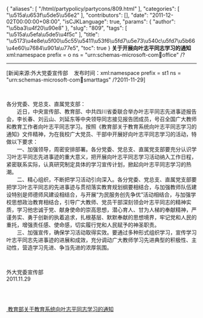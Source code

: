 {
    "aliases": [
        "/html/partypolicy/partycons/809.html"
    ],
    "categories": [
        "\u515a\u653f\u5de5\u56e2"
    ],
    "contributors": [],
    "date": "2011-12-02T00:00:00+08:00",
    "isCJKLanguage": true,
    "params": {
        "author": "\u5ba3\u4f20\u90e8"
    },
    "slug": "809",
    "tags": [
        "\u515a\u5efa\u5de5\u4f5c"
    ],
    "title": "\u5173\u4e8e\u5f00\u5c55\u5411\u53f6\u5fd7\u5e73\u540c\u5fd7\u5b66\u4e60\u7684\u901a\u77e5",
    "toc": true
}
**关于开展向叶志平同志学习的通知**xml:namespace prefix = o ns = "urn:schemas-microsoft-com:office:office" /?

 

---

[新闻来源:外大党委宣传部    发布时间：xml:namespace prefix = st1 ns = "urn:schemas-microsoft-com:office:smarttags" /?2011-11-29]

 

各分党委、党总支、直属党支部：  
　　近日，中央宣传部、教育部、中共四川省委联合举办叶志平同志先进事迹报告会，李长春、刘云山、刘延东等中央领导同志接见报告团成员，号召全国广大教师和教育工作者向叶志平同志学习。按照《教育部关于教育系统向叶志平同志学习的通知》文件精神，为在我校广大党员、干部中开展好向叶志平同志学习的活动，特做以下要求：  
　　一、加强领导，周密安排部署。各分党委、党总支、直属党支部要充分认识学习叶志平同志先进事迹的重大意义，把开展向叶志平同志学习活动纳入工作日程，紧密联系实际，认真研究制定具体的学习宣传计划，掀起向叶志平同志学习的热潮。  
　　二、精心组织，不断把学习活动引向深入。各分党委、党总支、直属党支部要把学习叶志平同志的先进事迹与贯彻落实教育规划纲要相结合，与加强教师队伍建设特别是师德师风建设相结合，与开展“为民服务创先争优”活动相结合，与加强学校思想政治教育相结合，引导广大教师、党员干部深刻领会叶志平同志的精神实质，学习他忠诚于党、献身使命的崇高思想，潜心育人、甘为人梯的奉献精神，严谨务实、勇于创新的执着追求，扎根基层、默默奉献的思想境界，牢记党和人民的重托，增强责任感、使命感，切实履行党和人民赋予的神圣职责。  
　　三、加强宣传，确保学习活动取得实效。要通过多种形式组织学习，宣传学习叶志平同志先进事迹的进展和成效，充分调动广大教师学习先进典型的积极性、主动性，营造学习先进、争当先进的浓厚氛围。 

 

外大党委宣传部  
2011.11.29

 

[<img
    src="https://cdn.tfls.online/mirror/full/e8276ef16346f66955b7f6cd01a2c6fca60c908d.jpg"
    style="display:block;margin-left:auto;margin-right:auto;"
    decoding="async"
    fetchpriority="auto"
    loading="lazy"
    height="16"
    width="16"
/> 教育部关于教育系统向叶志平同志学习的通知](http://www.tfls.cn/UploadFile/load/20111202110259_8976.doc "点击下载")